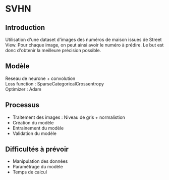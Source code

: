 # SVHN

## Introduction
Utilisation d'une dataset d'images des numéros de maison issues de Street View.
Pour chaque image, on peut ainsi avoir le numéro à prédire. Le but est donc d'obtenir la meilleure précision possible.

## Modèle  
Reseau de neurone + convolution  
Loss function : SparseCategoricalCrossentropy  
Optimizer : Adam

## Processus 
* Traitement des images : Niveau de gris + normalistion
* Création du modèle
* Entrainement du modèle 
* Validation du modèle

## Difficultés à prévoir
* Manipulation des données
* Paramétrage du modèle 
* Temps de calcul
